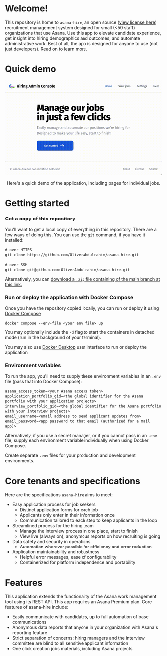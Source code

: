 # Welcome!

This repository is home to `asana-hire`, an open source ([view license here](LICENSE)) recruitment management system designed
for small (<50 staff) organizations that use Asana. Use this app to elevate candidate experience, get insight into
hiring demographics and outcomes, and automate administrative work. Best of all, the app is designed for anyone to use
(not just developers). Read on to learn more.

# Quick demo

<div align="center">
  <img src="docs/demo.gif" alt="asana-hire demo in an animated image">
  <p>Here's a quick demo of the application, including pages for individual jobs.</p>
</div>

# Getting started

### Get a copy of this repository
You'll want to get a local copy of everything in this repository. There are a few ways of doing this. You can use the
`git` command, if you have it installed: 
```shell
# over HTTPS
git clone https://github.com/OliverAbdulrahim/asana-hire.git

# over SSH
git clone git@github.com:OliverAbdulrahim/asana-hire.git
```

Alternatively, you can [download a `.zip` file containing of the main branch at this link.](https://github.com/OliverAbdulrahim/asana-hire/archive/refs/heads/main.zip)

### Run or deploy the application with Docker Compose
Once you have the repository copied locally, you can run or deploy it using [Docker Compose](https://docs.docker.com/compose/)

```shell
docker compose --env-file <your env file> up
```
You may optionally include the `-d` flag to start the containers in detached mode (run in the background of your 
terminal). 

You may also use [Docker Desktop](https://docs.docker.com/compose/install/) user interface to run or deploy the 
application

### Environment variables
To run the app, you'll need to supply these environment variables in an `.env` file (pass that into Docker Compose):
```shell
asana_access_token=<your Asana access token>
application_portfolio_gid=<the global identifier for the Asana portfolio with your application projects>
interview_portfolio_gid=<the global identifier for the Asana portfolio with your interview projects>
email_username=<email address to send applicant updates from>
email_password=<app password to that email (authorized for a mail app)>
```

Alternatively, if you use a secret manager, or if you cannot pass in an `.env` file, supply each environment variable
individually when using Docker Compose.

Create separate `.env` files for your production and development environments.

# Core tenants and specifications
Here are the specifications `asana-hire` aims to meet:

* Easy application process for job seekers
    * Distinct application forms for each job
    * Applicants only enter in their information once
    * Communication tailored to each step to keep applicants in the loop
* Streamlined process for the hiring team
    * Manage the interview process in one place, start to finish
    * View live (always on), anonymous reports on how recruiting is going
* Data safety and security in operations
    * Automation wherever possible for efficiency and error reduction
* Application maintainability and robustness
    * Helpful error messages, ease of configurability
    * Containerized for platform independence and portability

# Features

This application extends the functionality of the Asana work management tool using its REST API. This app requires an
Asana Premium plan. Core features of asana-hire include:

* Easily communicate with candidates, up to full automation of base communications
* Anonymous data reports that anyone in your organization with Asana's reporting feature
* Strict separation of concerns: hiring managers and the interview committee are blind to all sensitive applicant
  information
* One click creation jobs materials, including Asana projects
